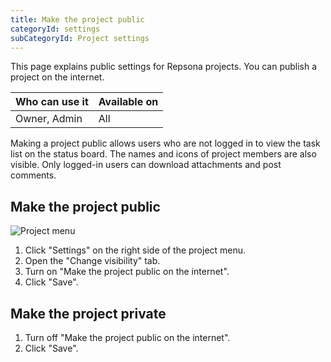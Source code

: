 ```yaml
---
title: Make the project public
categoryId: settings
subCategoryId: Project settings
---
```


This page explains public settings for Repsona projects. You can publish a project on the internet.

| Who can use it | Available on |
|---|---|
| Owner, Admin | All |

Making a project public allows users who are not logged in to view the task list on the status board. The names and icons of project members are also visible. Only logged-in users can download attachments and post comments.

## Make the project public

![Project menu](/images/help/project-menu.en.png)

1. Click "Settings" on the right side of the project menu.
2. Open the "Change visibility" tab.
3. Turn on "Make the project public on the internet".
4. Click "Save".

## Make the project private

1. Turn off "Make the project public on the internet".
2. Click "Save".
